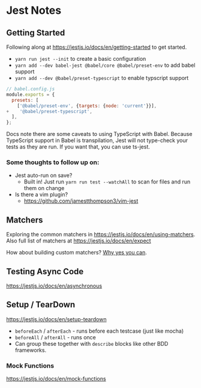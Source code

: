 # Jest Notes


## Getting Started

Following along at https://jestjs.io/docs/en/getting-started to get started. 

* `yarn run jest --init` to create a basic configuration
* `yarn add --dev babel-jest @babel/core @babel/preset-env` to add babel support
* `yarn add --dev @babel/preset-typescript` to enable typscript support

```js
// babel.config.js
module.exports = {
  presets: [
    ['@babel/preset-env', {targets: {node: 'current'}}],
+    '@babel/preset-typescript',
  ],
};

```
Docs note there are some caveats to using TypeScript with Babel. Because TypeScript support in Babel is transpilation, Jest will not type-check your tests as they are run. If you want that, you can use ts-jest.


### Some thoughts to follow up on:
* Jest auto-run on save? 
  * Built in! Just run `yarn run test --watchAll` to scan for files and run them on change
* Is there a vim plugin?
  * https://github.com/jamestthompson3/vim-jest 

## Matchers
Exploring the common matchers in https://jestjs.io/docs/en/using-matchers.
Also full list of matchers at https://jestjs.io/docs/en/expect

How about building custom matchers? [Why yes you can](https://jest-bot.github.io/jest/docs/expect.html#expectextendmatchers).


## Testing Async Code
https://jestjs.io/docs/en/asynchronous

## Setup / TearDown
https://jestjs.io/docs/en/setup-teardown

* `beforeEach` / `afterEach` - runs before each testcase (just like mocha)
* `beforeAll` / `afterAll` - runs once
* Can group these together with `describe` blocks like other BDD frameworks.

### Mock Functions
https://jestjs.io/docs/en/mock-functions
